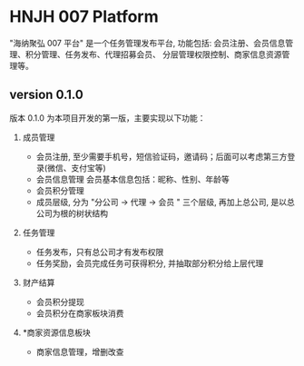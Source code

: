 HNJH 007 Platform
=================


"海纳聚弘 007 平台" 是一个任务管理发布平台, 功能包括:
会员注册、会员信息管理、积分管理、任务发布、代理招募会员、
分层管理权限控制、商家信息资源管理等。


version 0.1.0
-------------

版本 0.1.0 为本项目开发的第一版，主要实现以下功能：
1. 成员管理
    - 会员注册, 至少需要手机号，短信验证码，邀请码；后面可以考虑第三方登录(微信、支付宝等)
    - 会员信息管理 会员基本信息包括：昵称、性别、年龄等
    - 会员积分管理
    - 成员层级, 分为 "分公司 -> 代理 -> 会员 " 三个层级, 再加上总公司, 是以总公司为根的树状结构

2. 任务管理
    - 任务发布，只有总公司才有发布权限
    - 任务奖励，会员完成任务可获得积分, 并抽取部分积分给上层代理

3. 财产结算
    - 会员积分提现
    - 会员积分在商家板块消费

4. *商家资源信息板块
    - 商家信息管理，增删改查



